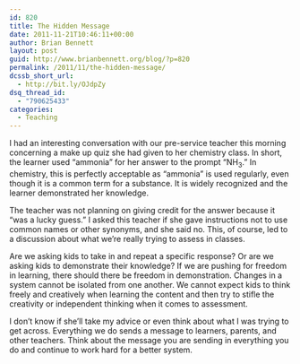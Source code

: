 ```yaml
---
id: 820
title: The Hidden Message
date: 2011-11-21T10:46:11+00:00
author: Brian Bennett
layout: post
guid: http://www.brianbennett.org/blog/?p=820
permalink: /2011/11/the-hidden-message/
dcssb_short_url:
  - http://bit.ly/OJdpZy
dsq_thread_id:
  - "790625433"
categories:
  - Teaching
---
```

I had an interesting conversation with our pre-service teacher this morning concerning a make up quiz she had given to her chemistry class. In short, the learner used &#8220;ammonia&#8221; for her answer to the prompt &#8220;NH<sub>3</sub>.&#8221; In chemistry, this is perfectly acceptable as &#8220;ammonia&#8221; is used regularly, even though it is a common term for a substance. It is widely recognized and the learner demonstrated her knowledge.

The teacher was not planning on giving credit for the answer because it &#8220;was a lucky guess.&#8221; I asked this teacher if she gave instructions not to use common names or other synonyms, and she said no. This, of course, led to a discussion about what we&#8217;re really trying to assess in classes.

Are we asking kids to take in and repeat a specific response? Or are we asking kids to demonstrate their knowledge? If we are pushing for freedom in learning, there should there be freedom in demonstration. Changes in a system cannot be isolated from one another. We cannot expect kids to think freely and creatively when learning the content and then try to stifle the creativity or independent thinking when it comes to assessment.

I don&#8217;t know if she&#8217;ll take my advice or even think about what I was trying to get across. Everything we do sends a message to learners, parents, and other teachers. Think about the message you are sending in everything you do and continue to work hard for a better system.